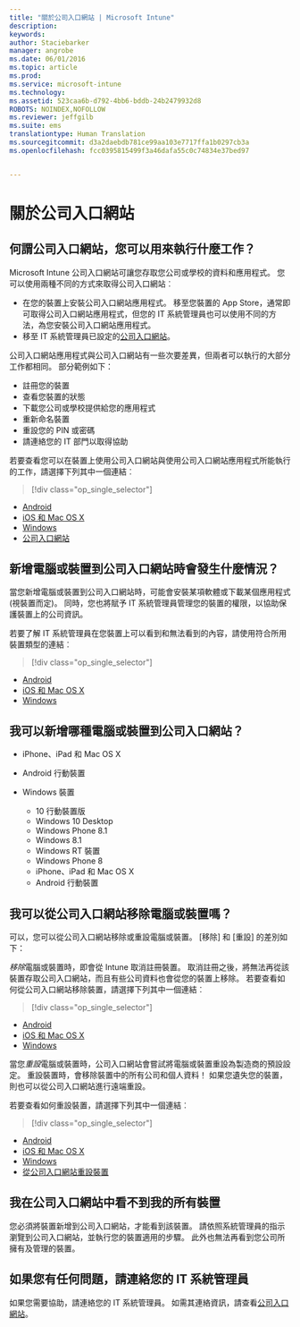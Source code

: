 ```yaml
---
title: "關於公司入口網站 | Microsoft Intune"
description: 
keywords: 
author: Staciebarker
manager: angrobe
ms.date: 06/01/2016
ms.topic: article
ms.prod: 
ms.service: microsoft-intune
ms.technology: 
ms.assetid: 523caa6b-d792-4bb6-bddb-24b2479932d8
ROBOTS: NOINDEX,NOFOLLOW
ms.reviewer: jeffgilb
ms.suite: ems
translationtype: Human Translation
ms.sourcegitcommit: d3a2daebdb781ce99aa103e7717ffa1b0297cb3a
ms.openlocfilehash: fcc0395815499f3a46dafa55c0c74834e37bed97


---
```


# 關於公司入口網站

## 何謂公司入口網站，您可以用來執行什麼工作？
Microsoft Intune 公司入口網站可讓您存取您公司或學校的資料和應用程式。 您可以使用兩種不同的方式來取得公司入口網站︰

- 在您的裝置上安裝公司入口網站應用程式。 移至您裝置的 App Store，通常即可取得公司入口網站應用程式，但您的 IT 系統管理員也可以使用不同的方法，為您安裝公司入口網站應用程式。
- 移至 IT 系統管理員已設定的[公司入口網站](http://portal.manage.microsoft.com)。

公司入口網站應用程式與公司入口網站有一些次要差異，但兩者可以執行的大部分工作都相同。 部分範例如下：

- 註冊您的裝置
- 查看您裝置的狀態
- 下載您公司或學校提供給您的應用程式
- 重新命名裝置
- 重設您的 PIN 或密碼
- 請連絡您的 IT 部門以取得協助

若要查看您可以在裝置上使用公司入口網站與使用公司入口網站應用程式所能執行的工作，請選擇下列其中一個連結︰

> [!div class="op_single_selector"]
- [Android](using-your-android-device-with-intune.md)
- [iOS 和 Mac OS X](using-your-ios-or-mac-os-x-device-with-intune.md)
- [Windows](using-your-windows-device-with-intune.md)
- [公司入口網站](using-the-intune-company-portal-website.md)

## 新增電腦或裝置到公司入口網站時會發生什麼情況？
當您新增電腦或裝置到公司入口網站時，可能會安裝某項軟體或下載某個應用程式 (視裝置而定)。  同時，您也將賦予 IT 系統管理員管理您的裝置的權限，以協助保護裝置上的公司資訊。

若要了解 IT 系統管理員在您裝置上可以看到和無法看到的內容，請使用符合所用裝置類型的連結︰

> [!div class="op_single_selector"]
- [Android](what-happens-if-you-install-the-company-portal-app-and-enroll-your-device-in-intune-android.md)
- [iOS 和 Mac OS X](what-happens-if-you-install-the-company-portal-app-and-enroll-your-device-in-intune-ios.md)
- [Windows](what-can-your-it-administrator-see-when-you-enroll-your-device-in-intune-windows.md)

## 我可以新增哪種電腦或裝置到公司入口網站？

-   iPhone、iPad 和 Mac OS X

-   Android 行動裝置

-   Windows 裝置
    -   10 行動裝置版
    -   Windows 10 Desktop
    -   Windows Phone 8.1
    -   Windows 8.1
    -   Windows RT 裝置
    -   Windows Phone 8
    -   iPhone、iPad 和 Mac OS X
    -   Android 行動裝置


## 我可以從公司入口網站移除電腦或裝置嗎？
可以，您可以從公司入口網站移除或重設電腦或裝置。 [移除] 和 [重設] 的差別如下：

*移除*電腦或裝置時，即會從 Intune 取消註冊裝置。 取消註冊之後，將無法再從該裝置存取公司入口網站，而且有些公司資料也會從您的裝置上移除。 若要查看如何從公司入口網站移除裝置，請選擇下列其中一個連結︰

> [!div class="op_single_selector"]
- [Android](unenroll-your-device-from-intune-android.md)
- [iOS 和 Mac OS X](unenroll-your-device-from-intune-ios.md)
- [Windows](unenroll-your-device-from-intune-windows.md)

當您*重設*電腦或裝置時，公司入口網站會嘗試將電腦或裝置重設為製造商的預設設定。 重設裝置時，會移除裝置中的所有公司和個人資料！ 如果您遺失您的裝置，則也可以從公司入口網站進行遠端重設。

若要查看如何重設裝置，請選擇下列其中一個連結︰

> [!div class="op_single_selector"]
- [Android](reset-erase-your-lost-or-stolen-device-android.md)
- [iOS 和 Mac OS X](reset-erase-your-lost-or-stolen-device-ios.md)
- [Windows](reset-erase-your-lost-or-stolen-device-windows.md)
- [從公司入口網站重設裝置](reset-your-device-cpwebsite.md)

## 我在公司入口網站中看不到我的所有裝置
您必須將裝置新增到公司入口網站，才能看到該裝置。 請依照系統管理員的指示瀏覽到公司入口網站，並執行您的裝置適用的步驟。 此外也無法再看到您公司所擁有及管理的裝置。

## 如果您有任何問題，請連絡您的 IT 系統管理員
如果您需要協助，請連絡您的 IT 系統管理員。 如需其連絡資訊，請查看[公司入口網站](http://portal.manage.microsoft.com)。



<!--HONumber=Aug16_HO4-->


